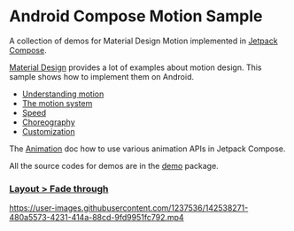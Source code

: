 Android Compose Motion Sample
=============================

A collection of demos for Material Design Motion implemented in
[Jetpack Compose](https://developer.android.com/jetpack/compose).

[Material Design](https://material.io) provides a lot of examples about motion design. This sample
shows how to implement them on Android.

- [Understanding motion](https://material.io/design/motion/understanding-motion.html)
- [The motion system](https://material.io/design/motion/the-motion-system.html)
- [Speed](https://material.io/design/motion/speed.html)
- [Choreography](https://material.io/design/motion/choreography.html)
- [Customization](https://material.io/design/motion/customization.html)

The [Animation](https://developer.android.com/jetpack/compose/animation) doc how to use various
animation APIs in Jetpack Compose.

All the source codes for demos are in the
[demo](app/src/main/java/com/example/android/compose/motion/demo)
package.

### [Layout > Fade through](app/src/main/java/com/example/android/compose/motion/demo/fadethrough)

https://user-images.githubusercontent.com/1237536/142538271-480a5573-4231-414a-88cd-9fd9951fc792.mp4
